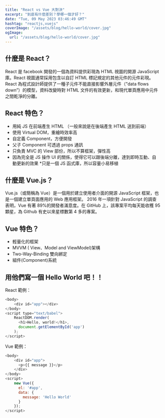 ```yaml
---
title: "React vs Vue 大對決"
excerpt: "到底有什麼差別？學哪一個才好？"
date: "Tue, 09 May 2023 03:46:49 GMT"
hashtag: "reactjs,vuejs"
coverImage: "/assets/blog/hello-world/cover.jpg"
ogImage:
  url: "/assets/blog/hello-world/cover.jpg"
---
```


## 什麼是 React？

React 是 facebook 開發的一個為資料提供彩現為 HTML 視圖的開源 JavaScript 庫。React 視圖通常採用包含以自訂 HTML 標記規定的其他元件的元件彩現。React 為程式設計師提供了一種子元件不能直接影響外層元件（”data flows down”）的模型，資料改變時對 HTML 文件的有效更新，和現代單頁應用中元件之間乾淨的分離。

## React 特色？

- 用純 JS 在前端產生 HTML （一般來說是在後端產生 HTML 送到前端）
- 使用 Virtual DOM，重繪時效率高
- 自定義 Component，方便開發
- 父子 Component 可透過 props 通訊
- 只負責 MVC 的 View 部份，所以不算框架，彈性高
- 因為完全是 JS 操作 UI 的關係，使得它可以跟後端分離，達到即時互動、自動更新的效果 \*只是一個 JS 函式庫，所以容量小易移植

## 什麼是 Vue.js？

Vue.js（或簡稱為 Vue）是一個用於建立使用者介面的開源 JavaScript 框架，也是一個建立單頁面應用的 Web 應用框架。 2016 年一項針對 JavaScript 的調查表明，Vue 有著 89%的開發者滿意度。在 GitHub 上，該專案平均每天能收穫 95 顆星，為 Github 有史以來星標數第 4 多的專案。

## Vue 特色？

- 輕量化的框架
- MVVM ( View、Model and ViewModel)架構
- Two-Way-Binding 雙向綁定
- 組件(Component)系統

## 用他們寫一個 Hello World 吧！！

React 範例：

```javascript
<body>
    <div id="app"></div>
</body>
<script type="text/babel">
    ReactDOM.render(
      <h1>Hello, world!</h1>,
      document.getElementById('app')
    );
</script>
```

Vue 範例：

```javascript
<body>
    <div id="app">
      <p>{{ message }}</p>
    </div>
</body>
<script>
    new Vue({
      el: '#app',
      data: {
        message: 'Hello World'
      }
    });
</script>
```

